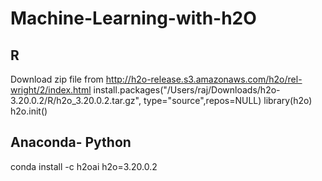 # Machine-Learning-with-h2O

## R
Download zip file from http://h2o-release.s3.amazonaws.com/h2o/rel-wright/2/index.html
install.packages("/Users/raj/Downloads/h2o-3.20.0.2/R/h2o_3.20.0.2.tar.gz", type="source",repos=NULL)
library(h2o)
h2o.init()

## Anaconda- Python
 conda install -c h2oai h2o=3.20.0.2

